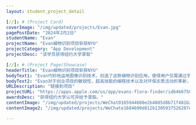 ```yaml
---
layout: student_project_detail

[//]: # (Project Card)
coverImage: "/img/updated/projects/Evan.jpg"
pagePostDate: "2024年2月2日"
studentName: "Evan"
projectName: "Evan植物识别项目斩获NYU"
projectCategory: "App Development"
projectDesc: "该学员获得纽约大学录取"

[//]: # (Project Page/Showcase)
headerTitle: "Evan植物识别项目斩获NYU"
bodyText1: "Evan巧妙地运用图像识别技术，创造了这款植物识别应用，使得用户仅需通过手机相机拍摄植物，便能立即获取到该植物的种类及其是否为入侵种的信息。"
bodyText2: "Evan对于创业项目的敏锐性，超高技能的编程技术以及对环保志愿活动的革新，创造出这款植物识别系统，一举为他斩获纽约大学的录取！"
URLDescription: "链接到项目"
projectURL: "https://apps.apple.com/us/app/evans-flora-finder/id6466750350"
awardsDesc: "获得纽约大学认可并给予录取。"
contentImage: "/img/updated/projects/WeChat0165944680e2b4805d8b71f481b2deb0.jpg"
contentImage2: "/img/updated/projects/WeChate1684690d812b1305937526207ebd65c.jpg"

---
```

